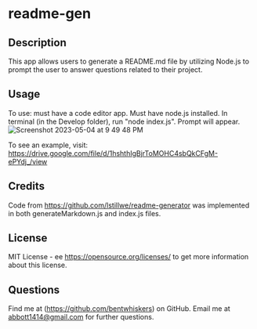 # readme-gen

## Description
This app allows users to generate a README.md file by utilizing Node.js to prompt the user to answer questions related to their project. 

## Usage
To use: must have a code editor app. Must have node.js installed. In terminal (in the Develop folder), run "node index.js". Prompt will appear.
![Screenshot 2023-05-04 at 9 49 48 PM](https://user-images.githubusercontent.com/126021339/236362909-cffdce86-cd52-4077-972b-b01b6e3fec7b.png)

To see an example, visit: 
https://drive.google.com/file/d/1hshthIgBjrToMOHC4sbQkCFgM-ePYdj_/view 

## Credits
Code from https://github.com/lstillwe/readme-generator was implemented in both generateMarkdown.js and index.js files.

## License
MIT License - ee https://opensource.org/licenses/ to get more information about this license.

## Questions
Find me at (https://github.com/bentwhiskers) on GitHub.
Email me at abbott1414@gmail.com for further questions.
